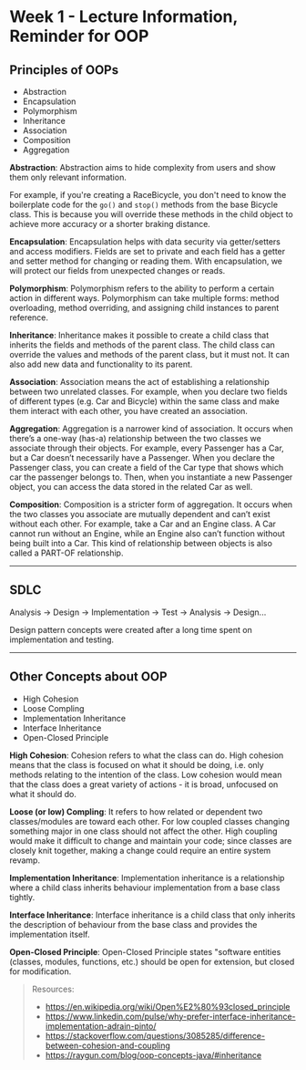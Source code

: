 # Week 1 - Lecture Information, Reminder for OOP

## Principles of OOPs

- Abstraction
- Encapsulation
- Polymorphism
- Inheritance
- Association
- Composition
- Aggregation

**Abstraction**: Abstraction aims to hide complexity from users and show them only relevant information.

For example, if you're creating a RaceBicycle, you don't need to know the boilerplate code for the `go()` and `stop()` methods from the base Bicycle class. This is because you will override these methods in the child object to achieve more accuracy or a shorter braking distance.

**Encapsulation**: Encapsulation helps with data security via getter/setters and access modifiers. Fields are set to private and each field has a getter and setter method for changing or reading them. With encapsulation, we will protect our fields from unexpected changes or reads.

**Polymorphism**: Polymorphism refers to the ability to perform a certain action in different ways. Polymorphism can take multiple forms: method overloading, method overriding, and assigning child instances to parent reference.

**Inheritance**: Inheritance makes it possible to create a child class that inherits the fields and methods of the parent class. The child class can override the values and methods of the parent class, but it must not. It can also add new data and functionality to its parent.

**Association**: Association means the act of establishing a relationship between two unrelated classes. For example, when you declare two fields of different types (e.g. Car and Bicycle) within the same class and make them interact with each other, you have created an association.

**Aggregation**: Aggregation is a narrower kind of association. It occurs when there’s a one-way (has-a) relationship between the two classes we associate through their objects. For example, every Passenger has a Car, but a Car doesn’t necessarily have a Passenger. When you declare the Passenger class, you can create a field of the Car type that shows which car the passenger belongs to. Then, when you instantiate a new Passenger object, you can access the data stored in the related Car as well.

**Composition**: Composition is a stricter form of aggregation. It occurs when the two classes you associate are mutually dependent and can’t exist without each other. For example, take a Car and an Engine class. A Car cannot run without an Engine, while an Engine also can’t function without being built into a Car. This kind of relationship between objects is also called a PART-OF relationship.

---

## SDLC

Analysis -> Design -> Implementation -> Test -> Analysis -> Design...

Design pattern concepts were created after a long time spent on implementation and testing.

---

## Other Concepts about OOP

- High Cohesion
- Loose Compling
- Implementation Inheritance
- Interface Inheritance
- Open-Closed Principle

**High Cohesion**: Cohesion refers to what the class can do. High cohesion means that the class is focused on what it should be doing, i.e. only methods relating to the intention of the class. Low cohesion would mean that the class does a great variety of actions - it is broad, unfocused on what it should do.

**Loose (or low) Compling**: It refers to how related or dependent two classes/modules are toward each other. For low coupled classes changing something major in one class should not affect the other. High coupling would make it difficult to change and maintain your code; since classes are closely knit together, making a change could require an entire system revamp.

**Implementation Inheritance**: Implementation inheritance is a relationship where a child class inherits behaviour implementation from a base class tightly.

**Interface Inheritance**: Interface inheritance is a child class that only inherits the description of behaviour from the base class and provides the implementation itself.

**Open-Closed Principle**: Open-Closed Principle states "software entities (classes, modules, functions, etc.) should be open for extension, but closed for modification.

> Resources:
>
> - https://en.wikipedia.org/wiki/Open%E2%80%93closed_principle
> - https://www.linkedin.com/pulse/why-prefer-interface-inheritance-implementation-adrain-pinto/
> - https://stackoverflow.com/questions/3085285/difference-between-cohesion-and-coupling
> - https://raygun.com/blog/oop-concepts-java/#inheritance
